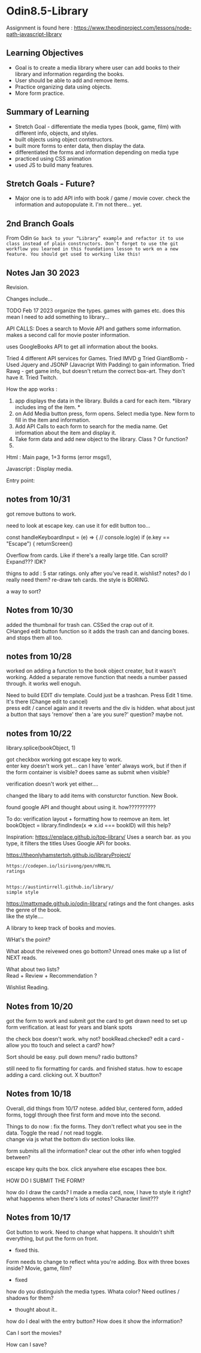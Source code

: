 # Odin8.5-Library

Assignment is found here : 
https://www.theodinproject.com/lessons/node-path-javascript-library

## Learning Objectives 
* Goal is to create a media library where user can add books to their library and information regarding the books. 
* User should be able to add and remove items.  
* Practice organizing data using objects. 
* More form practice. 


## Summary of Learning
* Stretch Goal - differentiate the media types (book, game, film) with different info, objects, and styles. 
* built objects using object contstructors.
* built more forms to enter data, then display the data.
* differentiated the forms and information depending on media type
* practiced using CSS animation
* used JS to build many features. 

## Stretch Goals - Future?
* Major one is to add API info with book / game / movie  cover.  check the information and autopopulate it.   I'm not there... yet.

## 2nd Branch Goals
From Odin 
`Go back to your “Library” example and refactor it to use class instead of plain constructors. Don’t forget to use the git workflow you learned in this foundations lesson to work on a new feature. You should get used to working like this! `


## Notes Jan 30 2023
Revision. 

Changes include...

TODO Feb 17 2023
organize the types.  games with games etc.   does this mean I need to add something to library...

API CALLS:
Does a search to Movie API and gathers some information. makes a second call for movie poster information.

uses GoogleBooks API to get all information about the books.

Tried 4 different API services for Games.
Tried IMVD g
Tried GiantBomb - Used Jquery and JSONP (Javacript With Padding) to gain information.
Tried Rawg - get game info, but doesn't return the correct box-art. They don't have it.
Tried Twitch.


How the app works : 
1) app displays the data in the library. Builds a card for each item. *library includes img of the item. *
2) on Add Media button press, form opens.  Select media type. New form to fill in the item and information.
3) Add API Calls to each form to search for the media name.  Get information about the item and display it.
4) Take form data and add new object to the library.  Class ? Or function?
5) 


Html : Main page, 1+3 forms (error msgs!), 

Javascript : Display media.

Entry point:


## notes from 10/31
got remove buttons to work.

need to look at escape key.  can use it for edit button too...

const handleKeyboardInput = (e) => {
  // console.log(e)
  if (e.key == "Escape") {
    returnScreen()

Overflow from cards.   Like if there's a really large title.   Can scroll?   Expand???  IDK?



thigns to add :
5 star ratings.  only after you've read it.
wishlist?
notes?   do I really need them?
re-draw teh cards.  the style is BORING.

a way to sort?




## Notes from 10/30

added the thumbnail for trash can.  CSSed the crap out of it.   
CHanged edit button function so it adds the trash can and dancing boxes.  and stops them all too. 

## notes from 10/28

worked on adding a function to the book object creater, but it wasn't working.
Added a separate remove function that needs a number passed through.   it works well enoguh.

Need to build EDIT div template.  Could just be a trashcan.   Press Edit 1 time.  It's there (Change edit to cancel)  
press edit / cancel again and it reverts and the div is hidden.
what about just a button that says 'remove' 
then a 'are you sure?' question?    maybe not.




## notes from 10/22

  library.splice(bookObject, 1)

  got checkbox working
  got escape key to work.   
  enter key doesn't work yet...  can I have 'enter' always work, but if then if the form container is visible?   doees same as submit when visible?


  verification doesn't work yet either....

  changed the libary to add items with consturctor function.   New Book.

found google API and thought about using it.  how??????????

  To do:
  verification
  layout + formatting
  how to reemove an item.
  let bookObject = library.findIndex(x => x.id === bookID)  will this help?


   

Inspiration: 
https://enplace.github.io/top-library/
Uses a search bar. as you type, it filters the titles
Uses Google APi for books.

https://theonlyhamstertoh.github.io/libraryProject/


    https://codepen.io/lsirivong/pen/nRNLYL
    ratings 


    https://austintirrell.github.io/library/
    simple style

https://mattxmade.github.io/odin-library/
ratings and the font changes.  asks the genre of the book.   
like the style....


A library to keep track of books and movies.


WHat's the point?

What about the reivewed ones go bottom?   Unread ones make up a list of NEXT reads.

What about two lists?  
Read + Review + Recommendation ?

Wishlist Reading.

## Notes from 10/20
got the form to work and submit
got the card to get drawn
need to set up form verification.  at least for years and blank spots

the check box doesn't work.    why not?   bookRead.checked?
edit a card - allow you tto touch and select a card?
how?

Sort should be easy.    pull down menu?   radio buttons?

still need to fix formatting for cards. and finished status. 
how to escape adding a card.   clicking out.   X buutton?   




## Notes from 10/18

Overall, did things from 10/17 notese.   added blur, centered form, added forms, toggl through thee first form and move into the second.

Things to do now : 
fix the forms.  They don't reflect what you see in the data. 
Toggle the read / not read toggle.  
change via js what the bottom div section looks like. 

form submits all the information?   clear out the other info when toggled between?

escape key quits the box.
click anywhere else escapes thee box.




HOW DO I SUBMIT THE FORM?

how do I draw the cards?
I made a media card, now, I have to style it right? 
what happenns when there's lots of notes?    Character limit???




## Notes from 10/17

Got button to work. Need to change what happens. It shouldn't shift everything, but put the form on front.
- fixed this. 

Form needs to change to reflect whta you're adding.
Box with three boxes inside?   Movie, game, film?
- fixed

how do you distinguish the media types.   Whata color?      Need outlines / shadows for them?
- thought about it.. 

how do I deal with the entry button?   How does it show the information?


Can I sort the movies?   

How can I save?